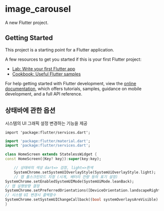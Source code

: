 # image_carousel

A new Flutter project.

## Getting Started

This project is a starting point for a Flutter application.

A few resources to get you started if this is your first Flutter project:

- [Lab: Write your first Flutter app](https://docs.flutter.dev/get-started/codelab)
- [Cookbook: Useful Flutter samples](https://docs.flutter.dev/cookbook)

For help getting started with Flutter development, view the
[online documentation](https://docs.flutter.dev/), which offers tutorials,
samples, guidance on mobile development, and a full API reference.

## 상태바에 관한 옵션

시스템의 UI 그래픽 설정 변경하는 기능을 제공

`import 'package:flutter/services.dart';`
```dart
import 'package:flutter/material.dart';
import 'package:flutter/services.dart';

class HomeScreen extends StatelessWidget {
const HomeScreen({Key? key}):super(key:key);

	// 상태바의 색상 dart=> 검정, light=>흰색
	SystemChrome.setSystemUIOverlayStyle(SystemUiOverlayStyle.light); 
	// 앱 풀스크린모드 지정 (시계, 배터리 잔량 등의 표기 설정)
SystemChrome.setEnabledSystemUIMode(SystemUiMode.leanBack);
// 앱 실행방향 결정
SystemChrome.setPreferredOrientations([DeviceOrientation.landscapeRight]);
// 시스템 UI 변경시 콜백함수
SystemChrome.setSystemUIChangeCallback((bool systemOverlaysAreVisible) async {});
}
```


